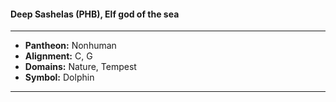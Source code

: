 #### Deep Sashelas (PHB), Elf god of the sea
___

- **Pantheon:** Nonhuman
- **Alignment:** C, G
- **Domains:** Nature, Tempest
- **Symbol:** Dolphin
___
